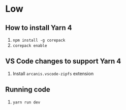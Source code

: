 # Low

## How to install Yarn 4
1. `npm install -g corepack`
2. `corepack enable`

## VS Code changes to support Yarn 4
1. Install `arcanis.vscode-zipfs` extension

## Running code
1. `yarn run dev`

